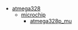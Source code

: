 * [atmega328](atmega328)
  * [microchip](atmega328/microchip)
    * [atmega328p_mu](atmega328/microchip/atmega328p_mu)
